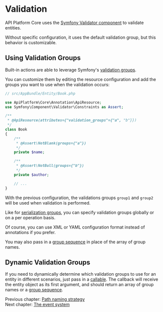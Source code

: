 # Validation

API Platform Core uses the [Symfony Validator component](http://symfony.com/doc/current/book/validation.html) to validate
entities.

Without specific configuration, it uses the default validation group, but this behavior is customizable.

## Using Validation Groups

Built-in actions are able to leverage Symfony's [validation groups](http://symfony.com/doc/current/book/validation.html#validation-groups).

You can customize them by editing the resource configuration and add the groups you want to use when the validation occurs:

```php
// src/AppBundle/Entity/Book.php

use ApiPlatform\Core\Annotation\ApiResource;
use Symfony\Component\Validator\Constraints as Assert;

/**
 * @ApiResource(attributes={"validation_groups"={"a", "b"}})
 */
class Book
{
    /**
     * @Assert\NotBlank(groups={"a"})
     */
    private $name;

    /**
     * @Assert\NotBull(groups={"b"})
     */
    private $author;

    // ...
}
```

With the previous configuration, the validations groups `group1` and `group2` will be used when validation is performed.

Like for [serialization groups](serialization-groups-and-relations.md#using-different-serialization-groups-per-operation),
you can specify validation groups globally or on a per operation basis.

Of course, you can use XML or YAML configuration format instead of annotations if you prefer.

You may also pass in a [group sequence](http://symfony.com/doc/current/book/validation.html#group-sequence) in place of
the array of group names.

## Dynamic Validation Groups

If you need to dynamically determine which validation groups to use for an entity in different scenarios, just pass in a
[callable](http://php.net/manual/en/language.types.callable.php). The callback will receive the entity object as its first
argument, and should return an array of group names or a [group sequence](http://symfony.com/doc/current/book/validation.html#group-sequence).

Previous chapter: [Path naming strategy](path-naming-strategy.md)<br>
Next chapter: [The event system](the-event-system.md)
